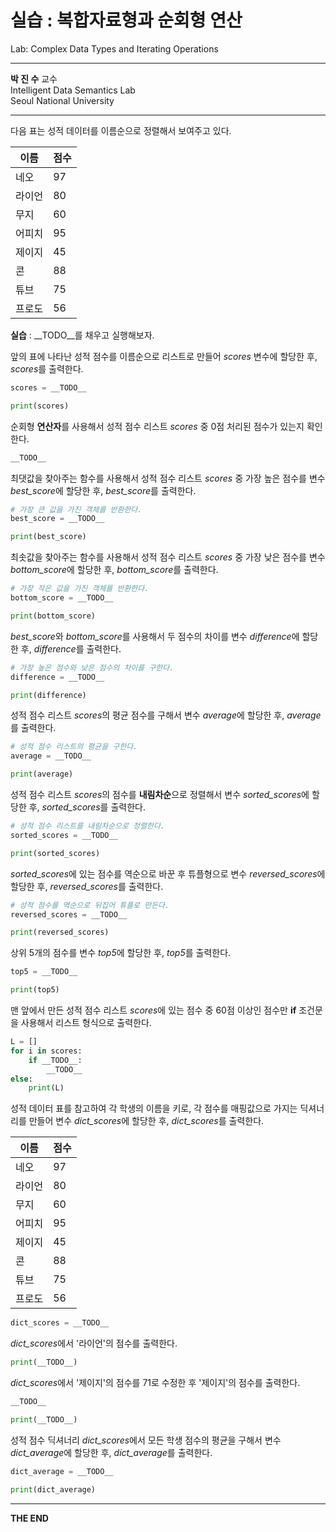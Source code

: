 실습 : 복합자료형과 순회형 연산
===

Lab: Complex Data Types and Iterating Operations

***

**박 진 수** 교수    
Intelligent Data Semantics Lab  
Seoul National University

***

다음 표는 성적 데이터를 이름순으로 정렬해서 보여주고 있다.

|이름|점수|
|-|-|
|네오|97|
|라이언|80|
|무지|60|
|어피치|95|
|제이지|45| 
|콘|88|
|튜브|75|
|프로도|56|

**실습** : \_\_TODO__를 채우고 실행해보자.

앞의 표에 나타난 성적 점수를 이름순으로 리스트로 만들어 *scores* 변수에 할당한 후, *scores*를 출력한다.

```python
scores = __TODO__

print(scores)
```

순회형 **연산자**를 사용해서 성적 점수 리스트 *scores* 중 0점 처리된 점수가 있는지 확인한다.

```python
__TODO__
```

최댓값을 찾아주는 함수를 사용해서 성적 점수 리스트 *scores* 중 가장 높은 점수를 변수 *best_score*에 할당한 후, *best_score*를 출력한다.

```python
# 가장 큰 값을 가진 객체를 반환한다.
best_score = __TODO__  

print(best_score)
```

최솟값을 찾아주는 함수를 사용해서 성적 점수 리스트 *scores* 중 가장 낮은 점수를 변수 *bottom_score*에 할당한 후, *bottom_score*를 출력한다.

```python
# 가장 작은 값을 가진 객체를 반환한다.
bottom_score = __TODO__ 

print(bottom_score)
```

*best_score*와  *bottom_score*를 사용해서 두 점수의 차이를 변수 *difference*에 할당한 후, *difference*를 출력한다.

```python
# 가장 높은 점수와 낮은 점수의 차이를 구한다.
difference = __TODO__  

print(difference)
```

성적 점수 리스트 *scores*의 평균 점수를 구해서 변수 *average*에 할당한 후, *average*를 출력한다.

```python
# 성적 점수 리스트의 평균을 구한다.
average = __TODO__  

print(average)
```

성적 점수 리스트 *scores*의 점수를 **내림차순**으로 정렬해서 변수 *sorted_scores*에 할당한 후, *sorted_scores*를 출력한다.

```python
# 성적 점수 리스트를 내림차순으로 정렬한다.
sorted_scores = __TODO__  

print(sorted_scores)
```

*sorted_scores*에 있는 점수를 역순으로 바꾼 후 튜플형으로 변수 *reversed_scores*에 할당한 후, *reversed_scores*를 출력한다.

```python
# 성적 점수를 역순으로 뒤집어 튜플로 만든다.
reversed_scores = __TODO__  

print(reversed_scores)
```

상위 5개의 점수를 변수 *top5*에 할당한 후, *top5*를 출력한다.

```python
top5 = __TODO__

print(top5)
```

맨 앞에서 만든 성적 점수 리스트 *scores*에 있는 점수 중 60점 이상인 점수만 **if** 조건문을 사용해서 리스트 형식으로 출력한다.

```python
L = []  
for i in scores:  
    if __TODO__:  
        __TODO__
else:
    print(L)  
```

성적 데이터 표를 참고하여 각 학생의 이름을 키로, 각 점수를 매핑값으로 가지는 딕셔너리를 만들어 변수 *dict_scores*에 할당한 후, *dict_scores*를 출력한다.

|이름|점수|
|-|-|
|네오|97|
|라이언|80|
|무지|60|
|어피치|95|
|제이지|45| 
|콘|88|
|튜브|75|
|프로도|56|


```python
dict_scores = __TODO__
```

*dict_scores*에서 '라이언'의 점수를 출력한다.

```python
print(__TODO__)  
```

*dict_scores*에서 '제이지'의 점수를 71로 수정한 후 '제이지'의 점수를 출력한다.

```python
__TODO__

print(__TODO__)
```

성적 점수 딕셔너리 *dict_scores*에서 모든 학생 점수의 평균을 구해서 변수 *dict_average*에 할당한 후, *dict_average*를 출력한다.


```python
dict_average = __TODO__

print(dict_average)
```

- - -
**THE END**